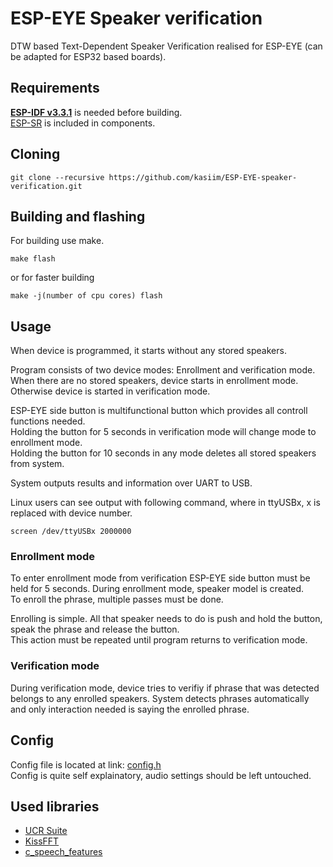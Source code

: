 # ESP-EYE Speaker verification
DTW based Text-Dependent Speaker Verification realised for ESP-EYE (can be adapted for ESP32 based boards).  

## Requirements
[**ESP-IDF v3.3.1**](https://github.com/espressif/esp-idf/tree/v3.3.1) is needed before building.  
[ESP-SR](https://github.com/espressif/esp-sr) is included in components.

## Cloning
```
git clone --recursive https://github.com/kasiim/ESP-EYE-speaker-verification.git
```

## Building and flashing
For building use make.
```
make flash
```
or for faster building
```
make -j(number of cpu cores) flash
```

## Usage
When device is programmed, it starts without any stored speakers.  

Program consists of two device modes: Enrollment and verification mode.  
When there are no stored speakers, device starts in enrollment mode. Otherwise device is started in verification mode.

ESP-EYE side button is multifunctional button which provides all controll functions needed.  
Holding the button for 5 seconds in verification mode will change mode to enrollment mode.  
Holding the button for 10 seconds in any mode deletes all stored speakers from system.

System outputs results and information over UART to USB.

Linux users can see output with following command, where in ttyUSBx, x is replaced with device number.
```
screen /dev/ttyUSBx 2000000
```

### Enrollment mode
To enter enrollment mode from verification ESP-EYE side button must be held for 5 seconds.
During enrollment mode, speaker model is created.  
To enroll the phrase, multiple passes must be done.

Enrolling is simple. All that speaker needs to do is push and hold the button, speak the phrase and release the button.  
This action must be repeated until program returns to verification mode.

### Verification mode
During verification mode, device tries to verifiy if phrase that was detected belongs to any enrolled speakers. System detects phrases automatically and only interaction needed is saying the enrolled phrase.

## Config
Config file is located at link: [config.h](main/include/config.h)  
Config is quite self explainatory, audio settings should be left untouched.

## Used libraries
- [UCR Suite](https://www.cs.ucr.edu/~eamonn/UCRsuite.html)
- [KissFFT](https://github.com/mborgerding/kissfft)
- [c_speech_features](https://github.com/Cwiiis/c_speech_features)